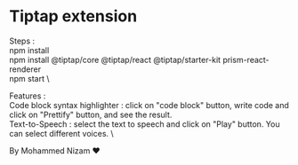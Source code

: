 # Tiptap extension

Steps : \
npm install \
npm install @tiptap/core @tiptap/react @tiptap/starter-kit prism-react-renderer \
npm start \

Features : \
Code block syntax highlighter : click on "code block" button, write code and click on "Prettify" button, and see the result. \
Text-to-Speech : select the text to speech and click on "Play" button. You can select different voices. \

By 
Mohammed Nizam
❤️
